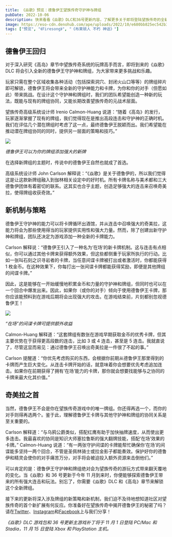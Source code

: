 ```yaml
---
title: 《焱歌》预览：德鲁伊王望族传奇守护神与牌组
pubDate: 2022-10-06
description: 快来看看《焱歌》DLC和36号更新内容，了解更多关于即将登陆望族传奇的全新守护神和牌组。
image: https://eso-cdn.denohub.com/ape/uploads/2022/10/e680bb825ec542b35e3b363614e748c7.jpg
tags: ["预览", "《Firesong》", "《布莱顿人 不朽 神话》"]
---
```


## 德鲁伊王回归

对于深入研究《高岛》章节中望族传奇系统的玩牌高手而言，即将到来的《焱歌》DLC
将会引入全新的德鲁伊王守护神和牌组，为大家带来更多挑战和乐趣。

玩家只需在整个区域收集各种活动（包括探索洞穴、封闭火山口等等）的牌组碎片即可解锁，德鲁伊王将会带来全新的守护神能力和卡牌，为你和你的对手（但愿如此）带来挑战。在设计这个守护神和牌组时，我们的团队希望能创造一种新的玩法，既能与现有的牌组协同，又能长期改善望族传奇的元战术层面。

望族传奇高级系统设计师 Irenio Calmon-Huang
说道：“随着《高岛》的发行，玩家逐渐掌握了现有的牌组，我们觉得现在是推出高段连击和守护神的正确时机。我们在评估几个潜在牌组时考虑了这一点，最终德鲁伊王脱颖而出。我们希望能在推动潜在牌组协同的同时，提供另一层面的策略和技巧。”

![](https://eso-cdn.denohub.com/ape/uploads/2022/10/0a91bd363912f56758b0a5ba0aa6f9fe.jpg)

_德鲁伊王可以为你的牌组添加强大的新牌_

在选择新牌组的主题时，传说中的德鲁伊王自然也就成了首选。

高级系统设计师 John Carlson
解释说：“《焱歌》是关于德鲁伊的，所以我们觉得这是让这款新牌组融入到伽林相关设定中的好时机。所有卡牌名称与美术都和三大德鲁伊团体有着密切的联系。这其实也合乎主题，创造足够强大的连击来召唤奇美拉，使得牌组收获奇效。”

## 新机制与策略

德鲁伊王守护神的能力可以将卡牌循环出酒馆，并从连击中召唤强大的奇美拉，这能力将会为那些使用得当的玩家提供实用性和强大力量。然而，除了创建出新守护神和牌组，团队还决定为游戏添加一种全新的卡牌能力。

Carlson
解释说：“德鲁伊王引入了一种名为‘在场’的新卡牌机制。这与连击有点相似，你可以通过其他卡牌来获得额外效果，但这些都侧重于玩家所执行的行动。比如一张叫石刻之识寻岩者的卡牌，当任意间谍卡牌被打出或者激活时，你都能获得
1 枚金币。在这种效果下，你每打出一张间谍卡牌都能获得奖励，即便是其他牌组的间谍卡牌。”

因此，这是能够在一开始缓慢地积累金币和力量的守护神和牌组，但同时也可以在一个回合中爆发出来。因此，如果你（或你的对手）倾向于使用德鲁伊王卡牌，那你应该能预料到在游戏后期将会出现强大的攻击。在游戏结束前，片刻都别忽视德鲁伊王！

![](https://eso-cdn.denohub.com/ape/uploads/2022/10/0409c90af13f9e9054502d9f6eb9c0e8.jpg)

_“在场”的间谍卡牌可提供额外收益_

Calmon-Huang 解释道：“这套牌组有数张在游戏早期获取金币的优秀卡牌，但其主要优势在于获得更高段数的连击，比如 3 或 4
连击，甚至是 5 连击。我就直说了，尽管这显而易见：通过德鲁伊王召唤出奇美拉是一件很了不起的事。”

Carlson
提醒道：“你优先考虑购买的东西，会根据你前期从德鲁伊王那里得到的卡牌而产生巨大变化。从连击卡牌开始的话，就意味着你会想要优先考虑追加连击。如果你在前期获得了拥有‘在场’能力的卡牌，那你就会想要找能够与之协同的卡牌来最大化其价值。”

## 奇美拉之首

当然，德鲁伊王不会是你在望族传奇游戏中的唯一牌组。你还得再选一个，而你的对手则得再选两个。鉴于此，理解德鲁伊王卡牌与其他守护神和牌组的协同关系是至关重要的。

Carlson
解释道：“与乌鸦公爵类似，搭配红鹰有助于加快抽牌速度，从而使出更多连击。我最喜欢的协同是知识大师塞拉鲁斯的强大翻牌技能，搭配‘在场’效果的卡牌。”
Calmon-Huang
说道：“有一两张守护间谍的卡牌能帮忙确保你‘在场’的间谍能多坚持一两个回合，不管是圣佩林骑士或拉金影子都能奏效。保护好你的德鲁伊和精灵会使你的对手痛苦万分，对手将会被迫投入额外资源来击倒他们。”

可以肯定的是：德鲁伊王守护神和牌组绝对会为望族传奇的游玩方式带来翻天覆地的变化。当《焱歌》和 36 号更新于今年 11
月到来时，你便能够探索德鲁伊王带来的所有强大连击和玩法。别忘了，你需要《焱歌》DLC 和《高岛》章节来解锁这个全新牌组。

接下来的更新将深入涉及牌组的新策略和新机制，我们迫不及待地想知道社区对望族传奇的首个新扩展有何反应。你准备好在望族传奇中揭开德鲁伊王的秘密了吗？请在[Twitter](https://twitter.com/TESOnline)、[Instagram](https://www.instagram.com/elderscrollsonline/)和[Facebook](https://www.facebook.com/ElderScrollsOnline)上与我们分享！

_《焱歌》DLC 游戏包和 36 号更新主游戏补丁将于 11 月 1 日登陆 PC/Mac 和 Stadia，11 月 15 日登陆 Xbox 和 PlayStation
主机。_

